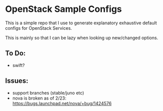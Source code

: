 # OpenStack Sample Configs

This is a simple repo that I use to generate explanatory exhaustive default configs for OpenStack Services.

This is mainly so that I can be lazy when looking up new/changed options.

## To Do:
 - swift?

## Issues:
 - support branches (stable/juno etc)
 - nova is broken as of 2/23: https://bugs.launchpad.net/nova/+bug/1424576
